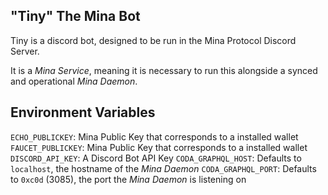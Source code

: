 ## "Tiny" The Mina Bot
Tiny is a discord bot, designed to be run in the Mina Protocol Discord Server. 

It is a *Mina Service*, meaning it is necessary to run this alongside a synced and operational *Mina Daemon*. 

## Environment Variables
`ECHO_PUBLICKEY`: Mina Public Key that corresponds to a installed wallet
`FAUCET_PUBLICKEY`: Mina Public Key that corresponds to a installed wallet
`DISCORD_API_KEY`: A Discord Bot API Key
`CODA_GRAPHQL_HOST`: Defaults to `localhost`, the hostname of the *Mina Daemon* 
`CODA_GRAPHQL_PORT`: Defaults to `0xc0d` (3085), the port the *Mina Daemon* is listening on 
